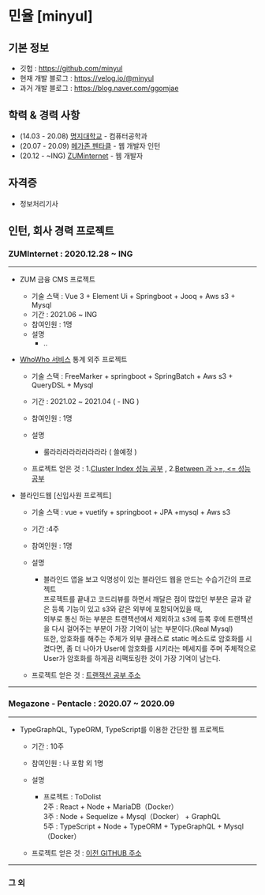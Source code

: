 # 민율 [minyul]

## 기본 정보

-   깃헙 : https://github.com/minyul
-   현재 개발 블로그 : https://velog.io/@minyul 
-   과거 개발 블로그 : https://blog.naver.com/ggomjae

## 학력 & 경력 사항

- (14.03 - 20.08) [명지대학교](https://www.mju.ac.kr/sites/mjukr/intro/intro.html) - 컴퓨터공학과
- (20.07 - 20.09) [메가존 펜타클](https://www.pentacle.co.kr/#MAIN) - 웹 개발자 인턴
- (20.12 -  ~ING) [ZUMinternet](https://zum.com/) - 웹 개발자 

## 자격증 

- 정보처리기사 


## 인턴, 회사 경력 프로젝트

### ZUMInternet   :  2020.12.28 ~ ING
---
-   ZUM 금융 CMS 프로젝트
    -   기술 스택 : Vue 3 + Element Ui + Springboot + Jooq + Aws s3 + Mysql 
    -   기간 : 2021.06 ~ ING 
    -   참여인원 : 1명
    -   설명
        -   ..

-   [WhoWho 서비스](https://www.whowhocorp.com/ko/) 통계 외주 프로젝트 
    -   기술 스택 : FreeMarker + springboot + SpringBatch + Aws s3 + QueryDSL + Mysql 
    -   기간 : 2021.02 ~ 2021.04 ( - ING )
    -   참여인원 : 1명
    -   설명
        -   룰라라라라라라라라라 ( 쓸예정 )

    - 프로젝트 얻은 것 :  1.[Cluster Index 성능 공부](https://velog.io/@minyul/Cluster-Index-vs-Non-Cluster-Index-%EC%9D%B4%EB%A1%A0-%EB%B0%8F-%EC%84%B1%EB%8A%A5-%EB%B9%84%EA%B5%90-JPA-MYSQL) , 2.[Between 과 >=, <= 성능 공부](https://velog.io/@minyul/Mysql-Query-Between-%EA%B3%BC-%EC%84%B1%EB%8A%A5-%EC%B0%A8%EC%9D%B4-%EB%B9%84%EA%B5%90-%EB%8D%94%EB%AF%B8%EB%8D%B0%EC%9D%B4%ED%84%B0-50%EB%A7%8C)



-   블라인드웹 [신입사원 프로젝트]
    -   기술 스택 : vue + vuetify + springboot + JPA +mysql + Aws s3 
    -   기간 :4주 
    -   참여인원 : 1명
    -   설명
        -    블라인드 앱을 보고 익명성이 있는 블라인드 웹을 만드는 수습기간의 프로젝트 <br>
             프로젝트를 끝내고 코드리뷰를 하면서 깨달은 점이 많았던 부분은 글과 같은 등록 기능이 있고 s3와 같은 외부에 포함되어있을 때, <br>
             외부로 통신 하는 부분은 트랜잭션에서 제외하고 s3에 등록 후에 트랜잭션을 다시 걸어주는 부분이 가장 기억이 남는 부분이다.(Real Mysql) <br>
             또한, 암호화를 해주는 주체가 외부 클래스로 static 메소드로 암호화를 시켰다면, 좀 더 나아가 User에 암호화를 시키라는 메세지를 주며 주체적으로 
             User가 암호화를 하게끔 리팩토링한 것이 가장 기억이 남는다. <br>
        
    - 프로젝트 얻은 것 : [트랜잭션 공부 주소](https://blog.naver.com/ggomjae/222226571659) 
---
### Megazone - Pentacle   :  2020.07 ~ 2020.09
---
-   TypeGraphQL, TypeORM, TypeScript를 이용한 간단한 웹 프로젝트
    -   기간 : 10주
    -   참여인원 : 나 포함 외 1명 
    -   설명
        -   프로젝트 : ToDolist   <br>
            2주 : React + Node + MariaDB（Docker）<br>
            3주 : Node + Sequelize + Mysql（Docker） + GraphQL <br>
            5주 : TypeScript + Node + TypeORM + TypeGraphQL + Mysql（Docker）<br>
            
    - 프로젝트 얻은 것 : [이전 GITHUB 주소](https://github.com/ggomjae/careerdirection2)
---

### 그 외

